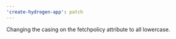 ```yaml
---
'create-hydrogen-app': patch
---
```


Changing the casing on the fetchpolicy attribute to all lowercase.
